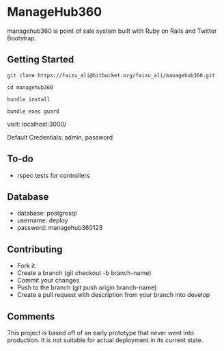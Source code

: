 # ManageHub360

managehub360 is point of sale system built with Ruby on Rails and Twitter Bootstrap.

## Getting Started

```
git clone https://faizu_ali@bitbucket.org/faizu_ali/managehub360.git
```

```
cd managehub360
```

```
bundle install
```

```
bundle exec guard
```

visit: localhost:3000/

Default Credentials: admin, password

## To-do

* rspec tests for controllers

## Database
* database: postgresql
* username: deploy
* password: managehub360123


## Contributing

* Fork it.
* Create a branch (git checkout -b branch-name)
* Commit your changes
* Push to the branch (git push origin branch-name)
* Create a pull request with description from your branch into develop


## Comments

This project is based off of an early prototype that never went into production. It is not suitable for actual deployment in its current state.